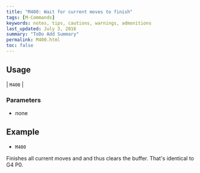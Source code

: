 ```yaml
---
title: "M400: Wait for current moves to finish" 
tags: [M-Commands]
keywords: notes, tips, cautions, warnings, admonitions
last_updated: July 3, 2016
summary: "ToDo Add Summary"
permalink: M400.html
toc: false
---
```



## Usage ##

| `M400` |

### Parameters ###
+ none

## Example ##

+ `M400`

Finishes all current moves and and thus clears the buffer. That's identical to G4 P0.

